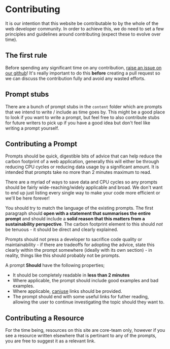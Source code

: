 # Contributing

It is our intention that this website be contributable to by the whole of the web developer community. In order to achieve this, we do need to set a few principles and guidelines around contributing (expect these to evolve over time).

## The first rule

Before spending any significant time on any contribution, [raise an issue on our github](https://github.com/mikeyhogarth/green-web-dev/issues)! It's really important to do this **before** creating a pull request so we can discuss the contribution fully and avoid any wasted efforts.

## Prompt stubs

There are a bunch of prompt stubs in the `content` folder which are prompts that we intend to write / include as time goes by. This might be a good place to look if you want to write a prompt, but feel free to also contribute stubs for future writers to pick up if you have a good idea but don't feel like writing a prompt yourself.

## Contributing a Prompt

Prompts should be quick, digestible bits of advice that can help reduce the carbon footprint of a web application, generally this will either be through reducing CPU cycles or reducing data usage by a significant amount. It is intended that prompts take no more than 2 minutes maximum to read.

There are a myriad of ways to save data and CPU cycles so any prompts should be fairly wide-reaching/widely applicable and broad. We don't want to end up just listing every single way to make your code more efficient or we'll be here forever!

You should try to match the language of the existing prompts. The first paragraph should **open with a statement that summarises the entire prompt** and should include a **solid reason that this matters from a sustainability perspective**. The carbon footprint element to this should _not_ be tenuous - it should be direct and clearly explained.

Prompts should not press a developer to sacrifice code quality or maintainability - if there are tradeoffs for adopting the advice, state this clearly within the prompt somewhere (ideally with its own section) - in reality, things like this should probably not be prompts.

A prompt **Should** have the following properties;

- It should be completely readable in **less than 2 minutes**
- Where applicable, the prompt should include good examples and bad examples.
- Where applicable, [caniuse](https://caniuse.com/) links should be provided.
- The prompt should end with some useful links for futher reading, allowing the user to continue investigating the topic should they want to.

## Contributing a Resource

For the time being, resources on this site are core-team only, however if you see a resource written elsewhere that is pertinant to any of the prompts, you are free to suggest it as a relevant link.
